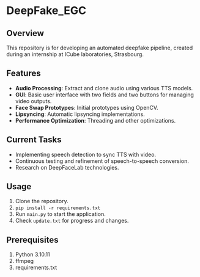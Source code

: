 # DeepFake_EGC

## Overview

This repository is for developing an automated deepfake pipeline, created during an internship at ICube laboratories, Strasbourg.

## Features

- **Audio Processing**: Extract and clone audio using various TTS models.
- **GUI**: Basic user interface with two fields and two buttons for managing video outputs.
- **Face Swap Prototypes**: Initial prototypes using OpenCV.
- **Lipsyncing**: Automatic lipsyncing implementations.
- **Performance Optimization**: Threading and other optimizations.

## Current Tasks

- Implementing speech detection to sync TTS with video.
- Continuous testing and refinement of speech-to-speech conversion.
- Research on DeepFaceLab technologies.

## Usage

1. Clone the repository.
2. `pip install -r requirements.txt`
3. Run `main.py` to start the application.
4. Check `update.txt` for progress and changes.

## Prerequisites
1. Python 3.10.11
2. ffmpeg
3. requirements.txt
